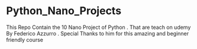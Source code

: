 # Python_Nano_Projects
This Repo Contain the 10 Nano Project of Python . That are teach on udemy By Federico Azzurro . Special Thanks to him for this amazing and beginner friendly course 

